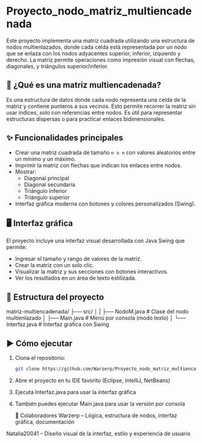 # Proyecto_nodo_matriz_multiencadenada

Este proyecto implementa una matriz cuadrada utilizando una estructura de nodos multienlazados, donde cada celda está representada por un nodo que se enlaza con los nodos adyacentes superior, inferior, izquierdo y derecho. La matriz permite operaciones como impresión visual con flechas, diagonales, y triángulos superior/inferior.

## 🧠 ¿Qué es una matriz multiencadenada?

Es una estructura de datos donde cada nodo representa una celda de la matriz y contiene punteros a sus vecinos. Esto permite recorrer la matriz sin usar índices, solo con referencias entre nodos. Es útil para representar estructuras dispersas o para practicar enlaces bidimensionales.

## ✨ Funcionalidades principales

- Crear una matriz cuadrada de tamaño `n x n` con valores aleatorios entre un mínimo y un máximo.
- Imprimir la matriz con flechas que indican los enlaces entre nodos.
- Mostrar:
  - Diagonal principal
  - Diagonal secundaria
  - Triángulo inferior
  - Triángulo superior
- Interfaz gráfica moderna con botones y colores personalizados (Swing).

## 🖥️ Interfaz gráfica

El proyecto incluye una interfaz visual desarrollada con Java Swing que permite:

- Ingresar el tamaño y rango de valores de la matriz.
- Crear la matriz con un solo clic.
- Visualizar la matriz y sus secciones con botones interactivos.
- Ver los resultados en un área de texto estilizada.

## 📁 Estructura del proyecto

matriz-multiencadenada/ ├── src/ │ 
                        | ├── NodoM.java # Clase del nodo multienlazado
                        │ ├── Main.java # Menú por consola (modo texto)
                        │ └── Interfaz.java # Interfaz gráfica con Swing

## ▶️ Cómo ejecutar

1. Clona el repositorio:
   ```bash
   git clone https://github.com/Warzerp/Proyecto_nodo_matriz_multiencadenada.git

2. Abre el proyecto en tu IDE favorito (Eclipse, IntelliJ, NetBeans)

3. Ejecuta Interfaz.java para usar la interfaz gráfica
   
5. También puedes ejecutar Main.java para usar la versión por consola

   👥 Colaboradores
Warzerp – Lógica, estructura de nodos, interfaz gráfica, documentación

Natalia20041 – Diseño visual de la interfaz, estilo y experiencia de usuario


